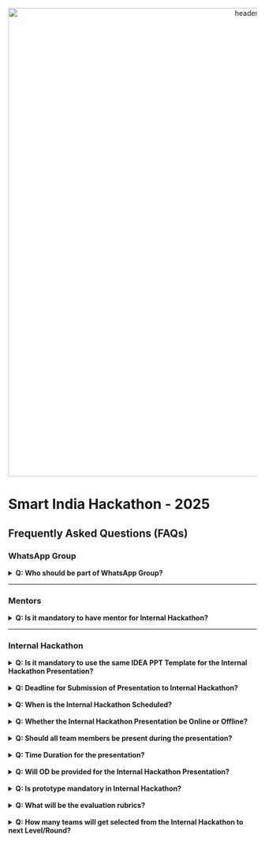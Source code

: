 <p align="center">
    <img src="Assets/images/header.png" width=950 alt="header" />
</p>

# Smart India Hackathon - 2025

## Frequently Asked Questions (FAQs)

### WhatsApp Group

<details>
<summary><b>Q: Who should be part of WhatsApp Group?</b></summary>
<p>
<br/>
A: As the name suggested, <b>ONLY Team Leaders should be part of the WhatsApp Group</b>. It is the responsibility of the Team Leader to pass the communication with their Team Members/Team Mentors. 
</p>
</details>

---

### Mentors

<details>
<summary><b>Q: Is it mandatory to have mentor for Internal Hackathon?</b></summary>
<p>
<br/>
A: Teams can nominate up to <b>two mentors</b> — who can be <i>senior faculty or domain experts</i> — for guidance.  
<i>However, this is not mandatory, but recommended.</i>
</p>
</details>

---

### Internal Hackathon

<details>
<summary><b>Q: Is it mandatory to use the same IDEA PPT Template for the Internal Hackathon Presentation?</b></summary>
<p>
<br/>
A: Yes, teams should refer to the <a href="https://sih.gov.in/letters/SIH2025-IDEA-Presentation-Format.pptx">Presentation Template</a> as per SIH Site for Internal Hackathon Presentation.
</p>
</details>
<br/>
<details>
<summary><b>Q: Deadline for Submission of Presentation to Internal Hackathon?</b></summary>
<p>
<br/>
A: <del>12th Sept, 2025 7:00 PM</del>. Extended Deadline is <b>15th Sept, 7:00 PM</b>.  
Submission link will posted via <a href="https://chat.whatsapp.com/HGMElprUqBMFhD8UiUTxto">SIH Team Leaders WhatsApp Group</a>.
</p>
</details>
<br/>
<details>
<summary><b>Q: When is the Internal Hackathon Scheduled?</b></summary>
<p>
<br/>
A: Tentatively <b>22nd to 24th Sept, 2025</b>.  
Check our <a href="https://www.instagram.com/sih.amrita/p/DOwLShwgRA1/">Instagram</a>.
</p>
</details>
<br/>
<details>
<summary><b>Q: Whether the Internal Hackathon Presentation be Online or Offline?</b></summary>
<p>
<br/>
A: It will be an <b>offline (in-person)</b> presentation to the Jury Panel.  
All the Team Members should be available during the presentation.
</p>
</details>
<br/>
<details>
<summary><b>Q: Should all team members be present during the presentation?</b></summary>
<p>
A: Yes, all registered team members are expected to be present during the Internal Hackathon presentation.  
Active participation from the whole team will be considered positively by the Jury.  
However, the number of members actually presenting is up to the team to decide.
</p>
</details>
<br/>
<details>
<summary><b>Q: Time Duration for the presentation?</b></summary>
<p>
<br/>
A: 15 minutes will given for each team (including presentation and Q&A).
</p>
</details>
<br/>
<details>
<summary><b>Q: Will OD be provided for the Internal Hackathon Presentation?</b></summary>
<p>
<br/>
A: Yes, OD will be provided for the slot in which the Team is presenting.
</p>
</details>
<br/>
<details>
<summary><b>Q: Is prototype mandatory in Internal Hackathon?</b></summary>
<p>
<br/>
A: No, a fully developed prototype is <b>not mandatory</b> for the Internal Hackathon. However, teams can showcase <i>screenshots or simple clips (as GIFs)</i> within their presentation to effectively communicate their idea to the Jury Panel.
</p>
</details>
<br/>
<details>
<summary><b>Q: What will be the evaluation rubrics?</b></summary>
<p>
<br/>
A:   <ul>
    <li>Relevance to Problem Statement</li>
    <li>Innovation &amp; Uniqueness</li>
    <li>Technical Complexity &amp; Depth</li>
    <li>Feasibility &amp; Implementation Plan</li>
    <li>Impact &amp; Benefits</li>
    <li>Teamwork &amp; Presentation</li>
   </ul>
</p>
</details>
<br/>
<details>
<summary><b>Q: How many teams will get selected from the Internal Hackathon to next Level/Round?</b></summary>
<p>
<br/>
A: <b>45 Top Teams + 05 Waitlisted Team</b> (50 Teams) will be nominated by the SPOC via the SIH Portal.
</p>
</details>





